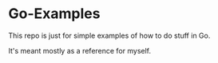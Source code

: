 # Go-Examples

This repo is just for simple examples of how to do stuff in Go.

It's meant mostly as a reference for myself.